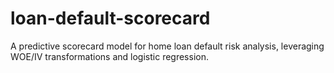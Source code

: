 # loan-default-scorecard
A predictive scorecard model for home loan default risk analysis, leveraging WOE/IV transformations and logistic regression.

